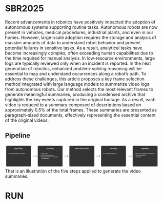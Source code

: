 # SBR2025
Recent advancements in robotics have positively impacted the adoption of autonomous systems supporting routine tasks. Autonomous robots are now present in vehicles, medical procedures, industrial plants, and even in our homes. However, large-scale adoption requires the storage and analysis of massive amounts of data to understand robot behavior and prevent potential failures in sensitive tasks. As a result, analytical tasks have become increasingly complex, often exceeding human capabilities due to the time required for manual analysis. In low-resource environments, large logs are typically reviewed only when an incident is reported. In the next generation of robotics, enhanced problem-solving reasoning will be essential to map and understand occurrences along a robot’s path. To address these challenges, this article proposes a key frame selection method integrated with large language models to summarize video logs from autonomous robots. Our method selects the most relevant frames to generate meaningful summaries, producing a condensed archive that highlights the key events captured in the original footage. As a result, each video is reduced to a summary composed of descriptions based on approximately 0.5% of the total frames. These summaries are presented as paragraph-sized documents, effectively representing the essential content of the original videos.

## Pipeline
![image](fluxograma.png)
That is an illustration of the five steps applied to generate the video summaries.

# RUN
